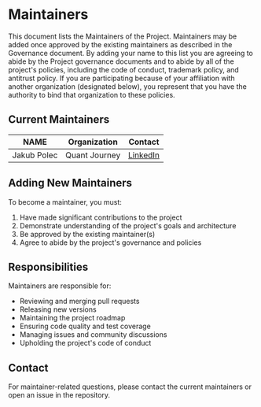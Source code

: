 # Maintainers

This document lists the Maintainers of the Project. Maintainers may be added once approved by the existing maintainers as described in the Governance document. By adding your name to this list you are agreeing to abide by the Project governance documents and to abide by all of the project's policies, including the code of conduct, trademark policy, and antitrust policy. If you are participating because of your affiliation with another organization (designated below), you represent that you have the authority to bind that organization to these policies.

## Current Maintainers

| NAME | Organization | Contact |
|------|-------------|---------|
| Jakub Polec | Quant Journey | [LinkedIn](https://www.linkedin.com/in/jakubpolec/) |

## Adding New Maintainers

To become a maintainer, you must:

1. Have made significant contributions to the project
2. Demonstrate understanding of the project's goals and architecture
3. Be approved by the existing maintainer(s)
4. Agree to abide by the project's governance and policies

## Responsibilities

Maintainers are responsible for:

- Reviewing and merging pull requests
- Releasing new versions
- Maintaining the project roadmap
- Ensuring code quality and test coverage
- Managing issues and community discussions
- Upholding the project's code of conduct

## Contact

For maintainer-related questions, please contact the current maintainers or open an issue in the repository.